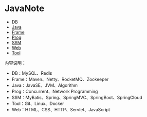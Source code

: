 # JavaNote

- [DB](DB.md)
- [Java](Java.md)
- [Frame](Frame.md)
- [Prog](Prog.md)
- [SSM](SSM.md)
- [Web](Web.md)
- [Tool](Tool.md)

内容说明：

* DB：MySQL、Redis
* Frame：Maven、Netty、RocketMQ、Zookeeper
* Java：JavaSE、JVM、Algorithm
* Prog：Concurrent、Network Programming
* SSM：MyBatis、Spring、SpringMVC、SpringBoot、SpringCloud
* Tool：Git、Linux、Docker
* Web：HTML、CSS、HTTP、Servlet、JavaScript